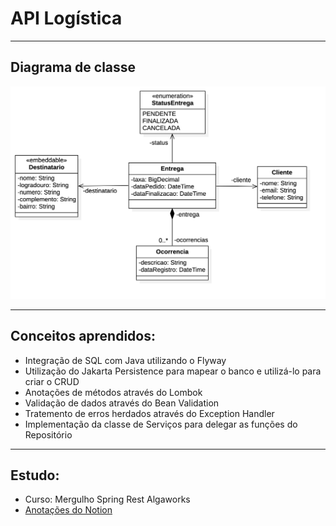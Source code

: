 # API Logística

<hr/>

## Diagrama de classe

<img src="curso-mergulho-spring-rest-main/diagrama-de-classes.png"/>

<hr/>

## Conceitos aprendidos: 
- Integração de SQL com Java utilizando o Flyway
- Utilização do Jakarta Persistence para mapear o banco e utilizá-lo para criar o CRUD
- Anotações de métodos através do Lombok
- Validação de dados através do Bean Validation
- Tratemento de erros herdados através do Exception Handler
- Implementação da classe de Serviços para delegar as funções do Repositório

<hr/>

## Estudo:
- Curso: Mergulho Spring Rest Algaworks
- [Anotações do Notion](https://spangle-polyester-1cb.notion.site/SPRING-BOOT-JAVA-0916d90f21934f41a7c92dcedc166cd9) 
